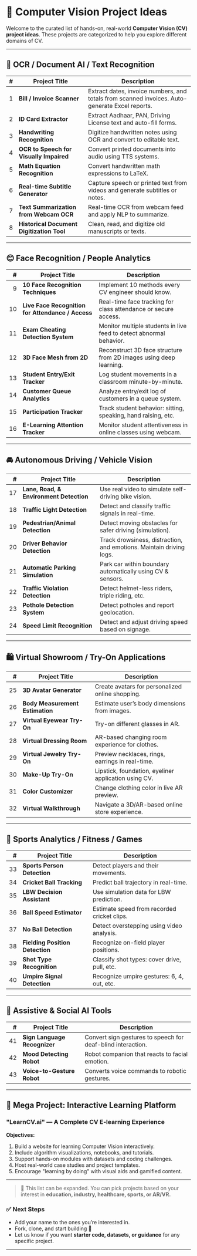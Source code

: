 # 🚀 Computer Vision Project Ideas

Welcome to the curated list of hands-on, real-world **Computer Vision (CV) project ideas**. These projects are categorized to help you explore different domains of CV.

---

## 🧾 OCR / Document AI / Text Recognition

| # | Project Title | Description |
|--:|-----------------------------|-------------|
| 1 | **Bill / Invoice Scanner** | Extract dates, invoice numbers, and totals from scanned invoices. Auto-generate Excel reports. |
| 2 | **ID Card Extractor** | Extract Aadhaar, PAN, Driving License text and auto-fill forms. |
| 3 | **Handwriting Recognition** | Digitize handwritten notes using OCR and convert to editable text. |
| 4 | **OCR to Speech for Visually Impaired** | Convert printed documents into audio using TTS systems. |
| 5 | **Math Equation Recognition** | Convert handwritten math expressions to LaTeX. |
| 6 | **Real-time Subtitle Generator** | Capture speech or printed text from videos and generate subtitles or notes. |
| 7 | **Text Summarization from Webcam OCR** | Real-time OCR from webcam feed and apply NLP to summarize. |
| 8 | **Historical Document Digitization Tool** | Clean, read, and digitize old manuscripts or texts. |

---

## 😊 Face Recognition / People Analytics

| # | Project Title | Description |
|--:|-----------------------------|-------------|
| 9  | **10 Face Recognition Techniques** | Implement 10 methods every CV engineer should know. |
| 10 | **Live Face Recognition for Attendance / Access** | Real-time face tracking for class attendance or secure access. |
| 11 | **Exam Cheating Detection System** | Monitor multiple students in live feed to detect abnormal behavior. |
| 12 | **3D Face Mesh from 2D** | Reconstruct 3D face structure from 2D images using deep learning. |
| 13 | **Student Entry/Exit Tracker** | Log student movements in a classroom minute-by-minute. |
| 14 | **Customer Queue Analytics** | Analyze entry/exit log of customers in a queue system. |
| 15 | **Participation Tracker** | Track student behavior: sitting, speaking, hand raising, etc. |
| 16 | **E-Learning Attention Tracker** | Monitor student attentiveness in online classes using webcam. |

---

## 🚘 Autonomous Driving / Vehicle Vision

| # | Project Title | Description |
|--:|-----------------------------|-------------|
| 17 | **Lane, Road, & Environment Detection** | Use real video to simulate self-driving bike vision. |
| 18 | **Traffic Light Detection** | Detect and classify traffic signals in real-time. |
| 19 | **Pedestrian/Animal Detection** | Detect moving obstacles for safer driving (simulation). |
| 20 | **Driver Behavior Detection** | Track drowsiness, distraction, and emotions. Maintain driving logs. |
| 21 | **Automatic Parking Simulation** | Park car within boundary automatically using CV & sensors. |
| 22 | **Traffic Violation Detection** | Detect helmet-less riders, triple riding, etc. |
| 23 | **Pothole Detection System** | Detect potholes and report geolocation. |
| 24 | **Speed Limit Recognition** | Detect and adjust driving speed based on signage. |

---

## 🛍️ Virtual Showroom / Try-On Applications

| # | Project Title | Description |
|--:|-----------------------------|-------------|
| 25 | **3D Avatar Generator** | Create avatars for personalized online shopping. |
| 26 | **Body Measurement Estimation** | Estimate user’s body dimensions from images. |
| 27 | **Virtual Eyewear Try-On** | Try-on different glasses in AR. |
| 28 | **Virtual Dressing Room** | AR-based changing room experience for clothes. |
| 29 | **Virtual Jewelry Try-On** | Preview necklaces, rings, earrings in real-time. |
| 30 | **Make-Up Try-On** | Lipstick, foundation, eyeliner application using CV. |
| 31 | **Color Customizer** | Change clothing color in live AR preview. |
| 32 | **Virtual Walkthrough** | Navigate a 3D/AR-based online store experience. |

---

## 🏏 Sports Analytics / Fitness / Games

| # | Project Title | Description |
|--:|-----------------------------|-------------|
| 33 | **Sports Person Detection** | Detect players and their movements. |
| 34 | **Cricket Ball Tracking** | Predict ball trajectory in real-time. |
| 35 | **LBW Decision Assistant** | Use simulation data for LBW prediction. |
| 36 | **Ball Speed Estimator** | Estimate speed from recorded cricket clips. |
| 37 | **No Ball Detection** | Detect overstepping using video analysis. |
| 38 | **Fielding Position Detection** | Recognize on-field player positions. |
| 39 | **Shot Type Recognition** | Classify shot types: cover drive, pull, etc. |
| 40 | **Umpire Signal Detection** | Recognize umpire gestures: 6, 4, out, etc. |

---

## 🤖 Assistive & Social AI Tools

| # | Project Title | Description |
|--:|-----------------------------|-------------|
| 41 | **Sign Language Recognizer** | Convert sign gestures to speech for deaf-blind interaction. |
| 42 | **Mood Detecting Robot** | Robot companion that reacts to facial emotion. |
| 43 | **Voice-to-Gesture Robot** | Converts voice commands to robotic gestures. |

---

## 🧠 Mega Project: Interactive Learning Platform

### **"LearnCV.ai"** — A Complete CV E-learning Experience

**Objectives:**
1. Build a website for learning Computer Vision interactively.
2. Include algorithm visualizations, notebooks, and tutorials.
3. Support hands-on modules with datasets and coding challenges.
4. Host real-world case studies and project templates.
5. Encourage "learning by doing" with visual aids and gamified content.

---

> 🔁 This list can be expanded. You can pick projects based on your interest in **education, industry, healthcare, sports, or AR/VR.**

### ✅ Next Steps
- Add your name to the ones you’re interested in.
- Fork, clone, and start building 🚀
- Let us know if you want **starter code, datasets, or guidance** for any specific project.

---
